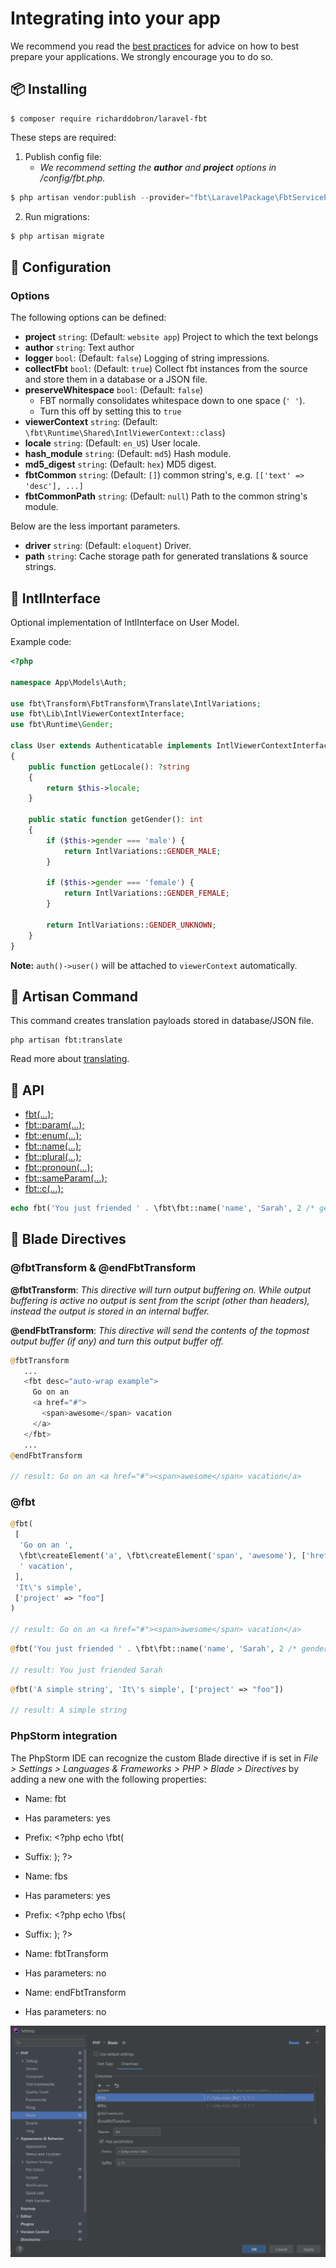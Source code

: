 # Integrating into your app

We recommend you read the [best practices](best_practices.md) for advice on how to best prepare your applications. We strongly encourage you to do so.

## 📦 Installing

```shell
$ composer require richarddobron/laravel-fbt
```
These steps are required:

1. Publish config file:
    - _We recommend setting the **author** and **project** options in /config/fbt.php._

```php
$ php artisan vendor:publish --provider="fbt\LaravelPackage\FbtServiceProvider" --tag=fbt-config
```

2. Run migrations:

```php
$ php artisan migrate
```

## 🔧 Configuration

### Options

The following options can be defined:

* **project** `string`: (Default: `website app`) Project to which the text belongs
* **author** `string`: Text author
* **logger** `bool`: (Default: `false`) Logging of string impressions.
* **collectFbt** `bool`: (Default: `true`) Collect fbt instances from the source and store them in a database or a JSON file.
* **preserveWhitespace** `bool`: (Default: `false`)
  - FBT normally consolidates whitespace down to one space (`' '`).
  - Turn this off by setting this to `true`
* **viewerContext** `string`: (Default: `\fbt\Runtime\Shared\IntlViewerContext::class`)
* **locale** `string`: (Default: `en_US`) User locale.
* **hash_module** `string`: (Default: `md5`) Hash module.
* **md5_digest** `string`: (Default: `hex`) MD5 digest.
* **fbtCommon** `string`: (Default: `[]`) common string's, e.g. `[['text' => 'desc'], ...]`
* **fbtCommonPath** `string`: (Default: `null`) Path to the common string's module.

Below are the less important parameters.

* **driver** `string`: (Default: `eloquent`) Driver.
* **path** `string`: Cache storage path for generated translations & source strings.


## 	🙋 IntlInterface
Optional implementation of IntlInterface on User Model.

Example code:

```php
<?php

namespace App\Models\Auth;

use fbt\Transform\FbtTransform\Translate\IntlVariations;
use fbt\Lib\IntlViewerContextInterface;
use fbt\Runtime\Gender;

class User extends Authenticatable implements IntlViewerContextInterface
{
    public function getLocale(): ?string
    {
        return $this->locale;
    }

    public static function getGender(): int
    {
        if ($this->gender === 'male') {
            return IntlVariations::GENDER_MALE;
        }

        if ($this->gender === 'female') {
            return IntlVariations::GENDER_FEMALE;
        }

        return IntlVariations::GENDER_UNKNOWN;
    }
}
```

**Note:** `auth()->user()` will be attached to `viewerContext` automatically.

## 	🚀 Artisan Command
This command creates translation payloads stored in database/JSON file.
```shell
php artisan fbt:translate
```
Read more about [translating](translating.md).

## 📘 API

- [fbt(...);](api_intro.md)
- [fbt::param(...);](params.md)
- [fbt::enum(...);](enums.md)
- [fbt::name(...);](params.md)
- [fbt::plural(...);](plurals.md)
- [fbt::pronoun(...);](pronouns.md)
- [fbt::sameParam(...);](params.md)
- [fbt::c(...);](commmon.md)

```php
echo fbt('You just friended ' . \fbt\fbt::name('name', 'Sarah', 2 /* gender */), 'names');
```

## 🎨 Blade Directives

### @fbtTransform & @endFbtTransform
**@fbtTransform**: _This directive will turn output buffering on. While output buffering is active no output is sent from the script (other than headers), instead the output is stored in an internal buffer._

**@endFbtTransform**: _This directive will send the contents of the topmost output buffer (if any) and turn this output buffer off._

```php
@fbtTransform
   ...
   <fbt desc="auto-wrap example">
     Go on an
     <a href="#">
       <span>awesome</span> vacation
     </a>
   </fbt>
   ...
@endFbtTransform

// result: Go on an <a href="#"><span>awesome</span> vacation</a>
```

### @fbt

```php
@fbt(
 [
  'Go on an ',
  \fbt\createElement('a', \fbt\createElement('span', 'awesome'), ['href' => '#']),
  ' vacation',
 ],
 'It\'s simple',
 ['project' => "foo"]
)

// result: Go on an <a href="#"><span>awesome</span> vacation</a>
```

```php
@fbt('You just friended ' . \fbt\fbt::name('name', 'Sarah', 2 /* gender */), 'names')

// result: You just friended Sarah
```

```php
@fbt('A simple string', 'It\'s simple', ['project' => "foo"])

// result: A simple string
```

### PhpStorm integration

The PhpStorm IDE can recognize the custom Blade directive if is set in *File > Settings > Languages & Frameworks > PHP >
Blade > Directives* by adding a new one with the following properties:

* Name: fbt
* Has parameters: yes
* Prefix: <?php echo \fbt(
* Suffix: ); ?>


* Name: fbs
* Has parameters: yes
* Prefix: <?php echo \fbs(
* Suffix: ); ?>


* Name: fbtTransform
* Has parameters: no


* Name: endFbtTransform
* Has parameters: no

![Blade directives settings in PhpStorm](phpstorm.png)
